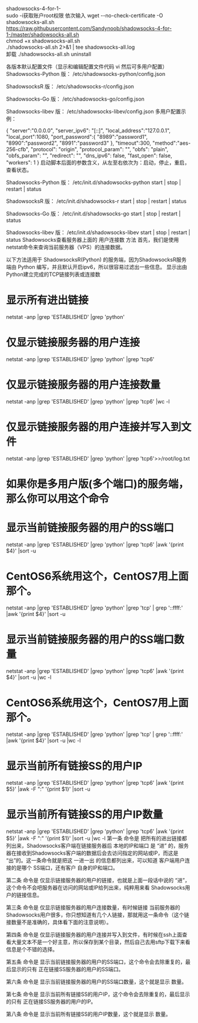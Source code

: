 shadowsocks-4-for-1-          
sudo -i获取账户root权限
依次输入
wget --no-check-certificate -O shadowsocks-all.sh https://raw.githubusercontent.com/Sandynoob/shadowsocks-4-for-1-/master/shadowsocks-all.sh              
chmod +x shadowsocks-all.sh             
./shadowsocks-all.sh 2>&1 | tee shadowsocks-all.log            
卸载
./shadowsocks-all.sh uninstall

各版本默认配置文件（显示和编辑配置文件代码 vi   然后可多用户配置）
Shadowsocks-Python 版：
/etc/shadowsocks-python/config.json

ShadowsocksR 版：
/etc/shadowsocks-r/config.json

Shadowsocks-Go 版：
/etc/shadowsocks-go/config.json

Shadowsocks-libev 版：
/etc/shadowsocks-libev/config.json
多用户配置示例：

{
"server":"0.0.0.0",
"server_ipv6": "[::]",
"local_address":"127.0.0.1",
"local_port":1080,
"port_password":{
    "8989":"password1",
    "8990":"password2",
    "8991":"password3"
},
"timeout":300,
"method":"aes-256-cfb",
"protocol": "origin",
"protocol_param": "",
"obfs": "plain",
"obfs_param": "",
"redirect": "",
"dns_ipv6": false,
"fast_open": false,
"workers": 1
}
启动脚本后面的参数含义，从左至右依次为：启动，停止，重启，查看状态。

Shadowsocks-Python 版：
/etc/init.d/shadowsocks-python start | stop | restart | status

ShadowsocksR 版：
/etc/init.d/shadowsocks-r start | stop | restart | status

Shadowsocks-Go 版：
/etc/init.d/shadowsocks-go start | stop | restart | status

Shadowsocks-libev 版：
/etc/init.d/shadowsocks-libev start | stop | restart | status
Shadowsocks查看服务器上面的 用户连接数 方法
首先，我们是使用netstat命令来查询当前服务器（VPS）的连接数据。

以下方法适用于 ShadowsocksR(Python) 的服务端，因为ShadowsocksR服务端由 Python 编写，并且默认开启ipv6，所以很容易过滤出一些信息。
显示出由Python建立完成的TCP链接列表或连接数

# 显示所有进出链接
netstat -anp |grep 'ESTABLISHED' |grep 'python'
# 仅显示链接服务器的用户连接
netstat -anp |grep 'ESTABLISHED' |grep 'python' |grep 'tcp6'
# 仅显示链接服务器的用户连接数量
netstat -anp |grep 'ESTABLISHED' |grep 'python' |grep 'tcp6' |wc -l
# 仅显示链接服务器的用户连接并写入到文件
netstat -anp |grep 'ESTABLISHED' |grep 'python' |grep 'tcp6'>>/root/log.txt
 
# 如果你是多用户版(多个端口)的服务端，那么你可以用这个命令
# 显示当前链接服务器的用户的SS端口
netstat -anp |grep 'ESTABLISHED' |grep 'python' |grep 'tcp6' |awk '{print $4}' |sort -u
# CentOS6系统用这个，CentOS7用上面那个。
netstat -anp |grep 'ESTABLISHED' |grep 'python' |grep 'tcp' | grep '::ffff:' |awk '{print $4}' |sort -u
# 显示当前链接服务器的用户的SS端口数量
netstat -anp |grep 'ESTABLISHED' |grep 'python' |grep 'tcp6' |awk '{print $4}' |sort -u |wc -l
# CentOS6系统用这个，CentOS7用上面那个。
netstat -anp |grep 'ESTABLISHED' |grep 'python' |grep 'tcp' | grep '::ffff:' |awk '{print $4}' |sort -u |wc -l
 
# 显示当前所有链接SS的用户IP
netstat -anp |grep 'ESTABLISHED' |grep 'python' |grep 'tcp6' |awk '{print $5}' |awk -F ":" '{print $1}' |sort -u
# 显示当前所有链接SS的用户IP数量
netstat -anp |grep 'ESTABLISHED' |grep 'python' |grep 'tcp6' |awk '{print $5}' |awk -F ":" '{print $1}' |sort -u |wc -l
第一条 命令是 把所有的进出链接都列出来，Shadowsocks客户端在链接服务器后 本地的IP和端口 是 “进” 的，服务器在接收到Shadowsocks客户端的数据后会去访问指定的网站或IP，而这是 “出”的。这一条命令就是把这 一进一出 的信息都列出来，可以知道 客户端用户连接的是哪个 SS端口，还有客户 自身的IP和端口。

第二条 命令是 仅显示链接服务器的用户的链接，也就是上面一段话中说的 “进”，这个命令不会吧服务器在访问的网站或IP给列出来，纯粹用来看 Shadowsocks用户的链接信息。

第三条 命令是 仅显示链接服务器的用户连接数量，有时候链接 当前服务器的 Shadowsocks用户很多，你只想知道有几个人链接，那就用这一条命令（这个链接数量不是准确的，具体看下面的注意说明）。

第四条 命令是 仅显示链接服务器的用户连接并写入到文件，有时候在ssh上面查看大量文本不是一个好主意，所以保存到某个目录，然后自己去用sftp下载下来看信息是个不错的选择。

第五条 命令是 显示当前链接服务器的用户的SS端口，这个命令会去除重复的，最后显示的只有 正在链接SS服务器的用户的SS端口。

第六条 命令是 显示当前链接服务器的用户的SS端口数量，这个就是显示 数量。

第七条 命令是 显示当前所有链接SS的用户IP，这个命令会去除重复的，最后显示的只有 正在链接SS服务器的用户的IP。

第八条 命令是 显示当前所有链接SS的用户IP数量，这个就是显示 数量。
